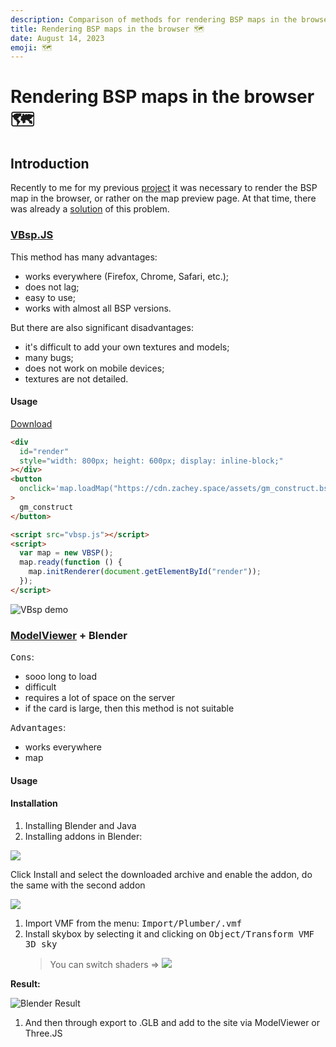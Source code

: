 ```yaml
---
description: Comparison of methods for rendering BSP maps in the browser using VBsp.JS and ModelViewer in combination with Blender
title: Rendering BSP maps in the browser 🗺️
date: August 14, 2023
emoji: 🗺️
---
```


# Rendering BSP maps in the browser 🗺️

## Introduction

Recently to me for my previous [project](https://github.com/zachey01/MimiCMS) it was necessary to render the BSP map in the browser, or rather on the map preview page. At that time, there was already a [solution](https://github.com/MDFL64/vbsp.js) of this problem.

### [VBsp.JS](https://github.com/MDFL64/vbsp.js)

This method has many advantages:

- works everywhere (Firefox, Chrome, Safari, etc.);
- does not lag;
- easy to use;
- works with almost all BSP versions.

But there are also significant disadvantages:

- it's difficult to add your own textures and models;
- many bugs;
- does not work on mobile devices;
- textures are not detailed.

#### Usage

[Download](https://www.sendspace.com/file/ok3iq5)

```html
<div
  id="render"
  style="width: 800px; height: 600px; display: inline-block;"
></div>
<button
  onclick='map.loadMap("https://cdn.zachey.space/assets/gm_construct.bsp");'
>
  gm_construct
</button>

<script src="vbsp.js"></script>
<script>
  var map = new VBSP();
  map.ready(function () {
    map.initRenderer(document.getElementById("render"));
  });
</script>
```

![VBsp demo](https://telegra.ph/file/b39e74a08760191e092b7.png)

### [ModelViewer](https://modelviewer.dev) + Blender

<kbd>Cons</kbd>:

- sooo long to load
- difficult
- requires a lot of space on the server
- if the card is large, then this method is not suitable

<kbd>Advantages</kbd>:

- works everywhere
- map

#### Usage

#### Installation

1. Installing Blender and Java
2. Installing addons in Blender:

![](https://telegra.ph/file/15c3f5f112d6623bcdf18.png)

Click Install and select the downloaded archive and enable the addon, do the same with the second addon

![](https://telegra.ph/file/7cc92c31cfd04e27cb76c.png)

1. Import VMF from the menu: <kbd>Import/Plumber/.vmf</kbd>
2. Install skybox by selecting it and clicking on <kbd>Object/Transform VMF 3D sky</kbd>
   > You can switch shaders => ![](https://telegra.ph/file/1ed323bb09cf5bf0e22a5.png)

**Result:**

![Blender Result](https://telegra.ph/file/85cad0e26d2556540a070.jpg)

1. And then through export to .GLB and add to the site via ModelViewer or Three.JS
